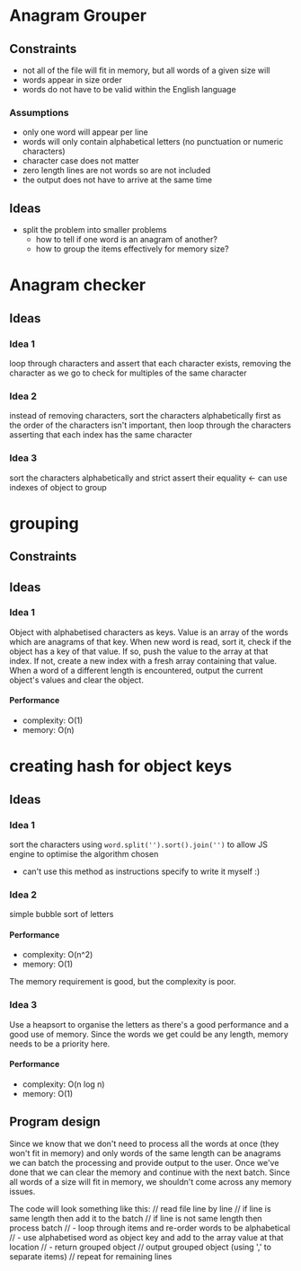 # Anagram Grouper
## Constraints
- not all of the file will fit in memory, but all words of a given size will
- words appear in size order
- words do not have to be valid within the English language

### Assumptions
- only one word will appear per line
- words will only contain alphabetical letters (no punctuation or numeric characters)
- character case does not matter
- zero length lines are not words so are not included
- the output does not have to arrive at the same time
## Ideas
- split the problem into smaller problems
  - how to tell if one word is an anagram of another?
  - how to group the items effectively for memory size?

# Anagram checker
## Ideas
### Idea 1
loop through characters and assert that each character exists, removing the character as we go to check for multiples of the same character

### Idea 2
instead of removing characters, sort the characters alphabetically first as the order of the characters isn't important, then loop through the characters asserting that each index has the same character

### Idea 3
sort the characters alphabetically and strict assert their equality <- can use indexes of object to group

# grouping
## Constraints
## Ideas
### Idea 1
Object with alphabetised characters as keys. Value is an array of the words which are anagrams of that key. When new word is read, sort it, check if the object has a key of that value. If so, push the value to the array at that index. If not, create a new index with a fresh array containing that value.
When a word of a different length is encountered, output the current object's values and clear the object.

#### Performance
- complexity: O(1)
- memory: O(n)
# creating hash for object keys
## Ideas

### Idea 1
sort the characters using `word.split('').sort().join('')` to allow JS engine to optimise the algorithm chosen
- can't use this method as instructions specify to write it myself :)

### Idea 2
simple bubble sort of letters
#### Performance
- complexity: O(n^2)
- memory: O(1)

The memory requirement is good, but the complexity is poor.

### Idea 3
Use a heapsort to organise the letters as there's a good performance and a good use of memory.
Since the words we get could be any length, memory needs to be a priority here.

#### Performance
- complexity: O(n log n)
- memory: O(1)

## Program design
Since we know that we don't need to process all the words at once (they won't fit in memory) and only words of the same length can be anagrams
we can batch the processing and provide output to the user. Once we've done that we can clear the memory and continue with the next batch.
Since all words of a size will fit in memory, we shouldn't come across any memory issues.

The code will look something like this:
// read file line by line
// if line is same length then add it to the batch
// if line is not same length then process batch
// - loop through items and re-order words to be alphabetical
// - use alphabetised word as object key and add to the array value at that location
// - return grouped object
// output grouped object (using ',' to separate items)
// repeat for remaining lines